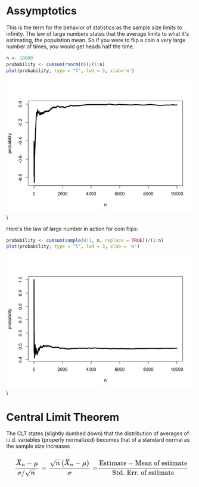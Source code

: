 # Assymptotics

This is the term for the behavior of statistics as the sample size limits to infinity. The law of large numbers states that the average limits to what it's estimating, the population mean. So if you were to flip a coin a very large number of times, you would get heads half the time.


```r
n <- 10000
probability <- cumsum(rnorm(n))/(1:n)
plot(probability, type = "l", lwd = 3, xlab='n')
```

![](assymptotics_files/figure-html/unnamed-chunk-1-1.png)\

Here's the law of large number in action for coin flips:


```r
probability <- cumsum(sample(0:1, n, replace = TRUE))/(1:n)
plot(probability, type = "l", lwd = 3, xlab = 'n')
```

![](assymptotics_files/figure-html/unnamed-chunk-2-1.png)\

# Central Limit Theorem

The CLT states (slightly dumbed down) that the distribution of averages of i.i.d. variables (properly normalized) becomes that of a standard normal as the sample size increases

<img src = "assymptotics.png"></img>
